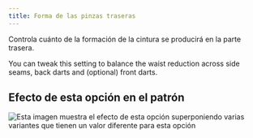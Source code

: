 ```yaml
---
title: Forma de las pinzas traseras
---
```


Controla cuánto de la formación de la cintura se producirá en la parte trasera.

You can tweak this setting to balance the waist reduction across side seams, back darts and (optional) front darts.

## Efecto de esta opción en el patrón

![Esta imagen muestra el efecto de esta opción superponiendo varias variantes que tienen un valor diferente para esta opción](simon_backdartshaping_sample.svg "Efecto de esta opción en el patrón")
